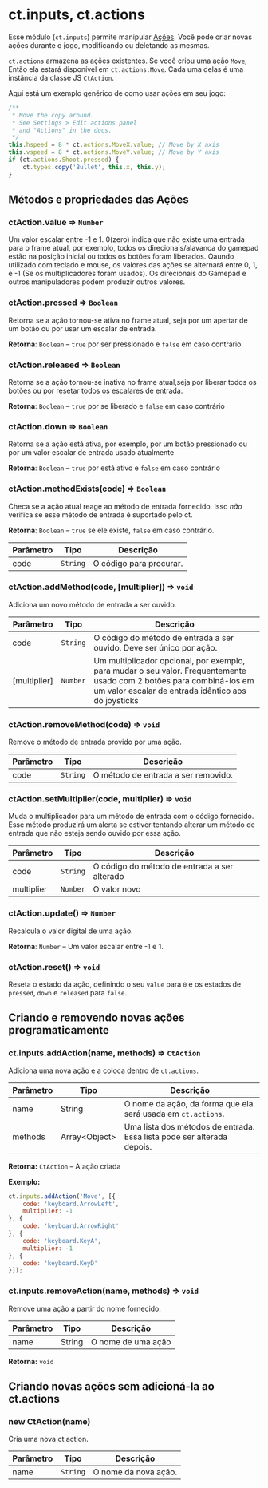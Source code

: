# ct.inputs, ct.actions

Esse módulo (`ct.inputs`) permite manipular [Ações](/actions.html). Você pode criar novas ações durante o jogo, modificando ou deletando as mesmas.

`ct.actions` armazena as ações existentes. Se você criou uma ação `Move`, Então ela estará disponível em `ct.actions.Move`. Cada uma delas é uma instância da classe JS `CtAction`.

Aqui está um exemplo genérico de como usar ações em seu jogo:

```js
/**
 * Move the copy around.
 * See Settings > Edit actions panel
 * and "Actions" in the docs.
 */
this.hspeed = 8 * ct.actions.MoveX.value; // Move by X axis
this.vspeed = 8 * ct.actions.MoveY.value; // Move by Y axis
if (ct.actions.Shoot.pressed) {
    ct.types.copy('Bullet', this.x, this.y);
}
```

## Métodos e propriedades das Ações

### ctAction.value ⇒ <code>Number</code>

Um valor escalar entre -1 e 1. 0(zero) indica que não existe uma entrada para o frame atual, por exemplo, todos os direcionais/alavanca do gamepad estão na posição inicial ou todos os botões foram liberados. Qaundo utilizado com teclado e mouse, os valores das ações se alternará entre 0, 1, e -1 (Se os multiplicadores foram usados). Os direcionais do Gamepad e outros manipuladores podem produzir outros valores.

### ctAction.pressed ⇒ <code>Boolean</code>
Retorna se a ação tornou-se ativa no frame atual, seja por um apertar de um botão ou por usar um escalar de entrada.

**Retorna**: <code>Boolean</code> – `true` por ser pressionado e `false` em caso contrário 

### ctAction.released ⇒ <code>Boolean</code>
Retorna se a ação tornou-se inativa no frame atual,seja por liberar todos os botões ou por resetar todos os escalares de entrada.

**Retorna**: <code>Boolean</code> – `true` por se liberado e `false` em caso contrário 

### ctAction.down ⇒ <code>Boolean</code>
Retorna se a ação está ativa, por exemplo, por um botão pressionado ou por um valor escalar de entrada usado atualmente

**Retorna**: <code>Boolean</code> – `true` por está ativo e `false` em caso contrário 

### ctAction.methodExists(code) ⇒ <code>Boolean</code>
Checa se a ação atual reage ao método de entrada fornecido.
Isso *não* verifica se esse método de entrada é suportado pelo ct.

**Retorna**: <code>Boolean</code> – `true` se ele existe, `false` em caso contrário.  

| Parâmetro | Tipo | Descrição |
| --- | --- | --- |
| code | <code>String</code> | O código para procurar. |

### ctAction.addMethod(code, [multiplier]) ⇒ <code>void</code>
Adiciona um novo método de entrada a ser ouvido.

| Parâmetro | Tipo | Descrição |
| --- | --- | --- |
| code | <code>String</code> | O código do método de entrada a ser ouvido. Deve ser único por ação. |
| [multiplier] | <code>Number</code> | Um multiplicador opcional, por exemplo, para mudar o seu valor. Frequentemente usado com 2 botões para combiná-los em um valor escalar de entrada idêntico aos do joysticks |

### ctAction.removeMethod(code) ⇒ <code>void</code>
Remove o método de entrada provido por uma ação.

| Parâmetro | Tipo | Descrição |
| --- | --- | --- |
| code | <code>String</code> | O método de entrada a ser removido. |

### ctAction.setMultiplier(code, multiplier) ⇒ <code>void</code>
Muda o multiplicador para um método de entrada com o código fornecido.
Esse método produzirá um alerta se estiver tentando alterar um método de entrada que não esteja sendo ouvido por essa ação.

| Parâmetro | Tipo | Descrição |
| --- | --- | --- |
| code | <code>String</code> | O código do método de entrada a ser alterado |
| multiplier | <code>Number</code> | O valor novo |

### ctAction.update() ⇒ <code>Number</code>
Recalcula o valor digital de uma ação.

**Retorna**: <code>Number</code> – Um valor escalar entre -1 e 1.

### ctAction.reset() ⇒ <code>void</code>
Reseta o estado da ação, definindo o seu `value` para `0` e os estados de `pressed`, `down` e `released` para `false`.

## Criando e removendo novas ações programaticamente

### ct.inputs.addAction(name, methods) ⇒ <code>CtAction</code>

Adiciona uma nova ação e a coloca dentro de `ct.actions`.

| Parâmetro | Tipo | Descrição |
| --- | --- | --- |
name|String|O nome da ação, da forma que ela será usada em `ct.actions`.
methods|Array\<Object\>|Uma lista dos métodos de entrada. Essa lista pode ser alterada depois.

**Retorna:** `CtAction` – A ação criada

**Exemplo:**

```js
ct.inputs.addAction('Move', [{
    code: 'keyboard.ArrowLeft',
    multiplier: -1
}, {
    code: 'keyboard.ArrowRight'
}, {
    code: 'keyboard.KeyA',
    multiplier: -1
}, {
    code: 'keyboard.KeyD'
}]);
```

### ct.inputs.removeAction(name, methods) ⇒ <code>void</code>

Remove uma ação a partir do nome fornecido.


| Parâmetro | Tipo | Descrição |
| --- | --- | --- |
name|String|O nome de uma ação

**Retorna:** `void` 

## Criando novas ações sem adicioná-la ao ct.actions

### new CtAction(name)
Cria uma nova ct action.

| Parâmetro | Tipo | Descrição |
| --- | --- | --- |
| name | <code>String</code> | O nome da nova ação. |


